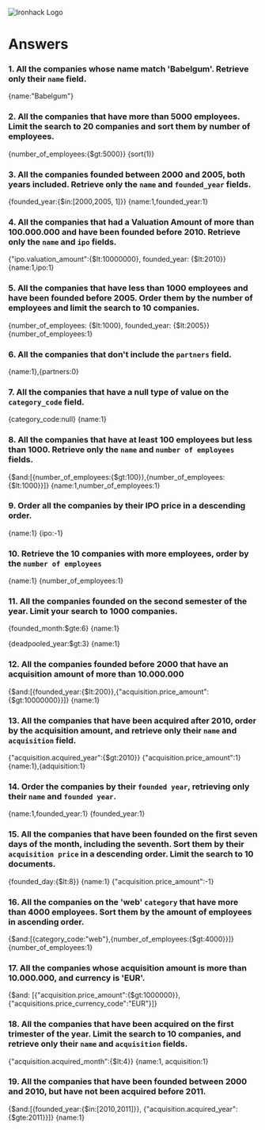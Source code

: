 ![Ironhack Logo](https://i.imgur.com/1QgrNNw.png)

# Answers

### 1. All the companies whose name match 'Babelgum'. Retrieve only their `name` field.

{name:"Babelgum"}

### 2. All the companies that have more than 5000 employees. Limit the search to 20 companies and sort them by **number of employees**.

{number_of_employees:{$gt:5000}}
{sort(1)}

### 3. All the companies founded between 2000 and 2005, both years included. Retrieve only the `name` and `founded_year` fields.

{founded_year:{$in:[2000,2005, 1]}}
{name:1,founded_year:1}

### 4. All the companies that had a Valuation Amount of more than 100.000.000 and have been founded before 2010. Retrieve only the `name` and `ipo` fields.

{"ipo.valuation_amount":{$lt:10000000}, founded_year: {$lt:2010}}
{name:1,ipo:1}

### 5. All the companies that have less than 1000 employees and have been founded before 2005. Order them by the number of employees and limit the search to 10 companies.

{number_of_employees: {$lt:1000}, founded_year: {$lt:2005}}
{number_of_employees:1}

### 6. All the companies that don't include the `partners` field.

{name:1},{partners:0}

### 7. All the companies that have a null type of value on the `category_code` field.

{category_code:null}
{name:1}

### 8. All the companies that have at least 100 employees but less than 1000. Retrieve only the `name` and `number of employees` fields.

{$and:[{number_of_employees:{$gt:100}},{number_of_employees:{$lt:1000}}]}
{name:1,number_of_employees:1}

### 9. Order all the companies by their IPO price in a descending order.

{name:1}
{ipo:-1}

### 10. Retrieve the 10 companies with more employees, order by the `number of employees`

{name:1}
{number_of_employees:1}

### 11. All the companies founded on the second semester of the year. Limit your search to 1000 companies.

{founded_month:$gte:6}
{name:1}

<!-- ### 12. All the companies that have been 'deadpooled' after the third year. -->

{deadpooled_year:$gt:3}
{name:1}

### 12. All the companies founded before 2000 that have an acquisition amount of more than 10.000.000

{$and:[{founded_year:{$lt:200}},{"acquisition.price_amount":{$gt:10000000}}]}
{name:1}

### 13. All the companies that have been acquired after 2010, order by the acquisition amount, and retrieve only their `name` and `acquisition` field.

{"acquisition.acquired_year":{$gt:2010}}
{"acquisition.price_amount":1}
{name:1},{adquisition:1}

### 14. Order the companies by their `founded year`, retrieving only their `name` and `founded year`.

{name:1,founded_year:1}
{founded_year:1}

### 15. All the companies that have been founded on the first seven days of the month, including the seventh. Sort them by their `acquisition price` in a descending order. Limit the search to 10 documents.

{founded_day:{$lt:8}}
{name:1}
{"acquisition.price_amount":-1}

### 16. All the companies on the 'web' `category` that have more than 4000 employees. Sort them by the amount of employees in ascending order.

{$and:[{category_code:"web"},{number_of_employees:{$gt:4000}}]}
{number_of_employees:1}

### 17. All the companies whose acquisition amount is more than 10.000.000, and currency is 'EUR'.

{$and: [{"acquisition.price_amount":{$gt:1000000}},{"acquisitions.price_currency_code":"EUR"}]}

### 18. All the companies that have been acquired on the first trimester of the year. Limit the search to 10 companies, and retrieve only their `name` and `acquisition` fields.

{"acquisition.acquired_month":{$lt:4}}
{name:1, acquisition:1}

### 19. All the companies that have been founded between 2000 and 2010, but have not been acquired before 2011.

{$and:[{founded_year:{$in:[2010,2011]}}, {"acquisition.acquired_year":{$gte:2011}}]}
{name:1}
